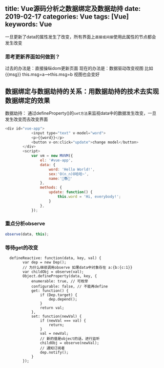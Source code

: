 title: Vue源码分析之数据绑定及数据劫持
date: 2019-02-17
categories: Vue
tags: [Vue]
keywords: Vue
---
一旦更新了data的属性发生了改变，所有界面上`直接或间接`使用此属性的节点都会发生改变
<!--more-->

### 思考更新界面如何做到？
过去的办法是：直接操纵dom更新页面
现在的办法是：数据驱动改变视图 比如 {{msg}} this.msg=a-->this.msg=b  视图也会变好

数据绑定与数据劫持的关系：用数据劫持的技术去实现数据绑定的效果
-------
数据劫持：
通过defineProperty()的`set方法`来监视data中的数据发生改变，一旦发生改变而去改变界面
```javascript
<div id="vue-app">
			<input type="text" v-model="word">
			<p>{{word}}</p>
			<button v-on:click="update">change model</button>
		</div>
		<script>
			var vm = new MVVM({
				el: '#vue-app',
				data: {
					word: 'Hello World!',
					sex:'O(∩_∩)O哈哈~',
					name:'🦚📚😁'
				},
				methods: {
					update: function() {
						this.word = 'Hi, everybody!';
					}
				},
			});
```

### 重点分析observe
```javascript
observe(data, this);
```
### 等待get的改变
```
  defineReactive: function(data, key, val) {
        var dep = new Dep();
		// 为什么继续调用observe 如果data中对象存在 a:{b:{c:1}}
        var childObj = observe(val);
        Object.defineProperty(data, key, {
            enumerable: true, // 可枚举
            configurable: false, // 不能再define
            get: function() {
                if (Dep.target) {
                    dep.depend();
                }
                return val;
            },
            set: function(newVal) {
                if (newVal === val) {
                    return;
                }
                val = newVal;
                // 新的值是object的话，进行监听
                childObj = observe(newVal);
                // 通知订阅者
                dep.notify();
            }
        });
```